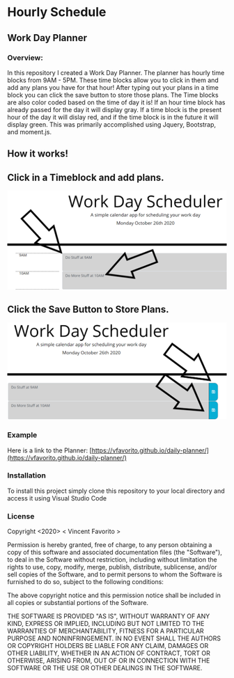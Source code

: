 # Hourly Schedule

## Work Day Planner

### Overview:
In this repository I created a Work Day Planner.  The planner has hourly time blocks from 9AM - 5PM.  These time blocks allow you to click in them and add any plans you have for that hour!  After typing out your plans in a time block you can click the save button to store those plans.  The Time blocks are also color coded based on the time of day it is!  If an hour time block has already passed for the day it will display gray.  If a time block is the present hour of the day it will dislay red, and if the time block is in the future it will display green.  This was primarily accomplished using Jquery, Bootstrap, and moment.js.  

## How it works!


## Click in a Timeblock and add plans.
![TimeBlockPlans](images/plans.png)

## Click the Save Button to Store Plans.
![SaveButton](images/saveBtn.png)

### Example
Here is a link to the Planner:  [https://vfavorito.github.io/daily-planner/](https://vfavorito.github.io/daily-planner/)

### Installation
To install this project simply clone this repository to your local directory and access it using Visual Studio Code

### License
Copyright <2020> < Vincent Favorito >

Permission is hereby granted, free of charge, to any person obtaining a copy of this software and associated documentation files (the "Software"), to deal in the Software without restriction, including without limitation the rights to use, copy, modify, merge, publish, distribute, sublicense, and/or sell copies of the Software, and to permit persons to whom the Software is furnished to do so, subject to the following conditions:

The above copyright notice and this permission notice shall be included in all copies or substantial portions of the Software.

THE SOFTWARE IS PROVIDED "AS IS", WITHOUT WARRANTY OF ANY KIND, EXPRESS OR IMPLIED, INCLUDING BUT NOT LIMITED TO THE WARRANTIES OF MERCHANTABILITY, FITNESS FOR A PARTICULAR PURPOSE AND NONINFRINGEMENT. IN NO EVENT SHALL THE AUTHORS OR COPYRIGHT HOLDERS BE LIABLE FOR ANY CLAIM, DAMAGES OR OTHER LIABILITY, WHETHER IN AN ACTION OF CONTRACT, TORT OR OTHERWISE, ARISING FROM, OUT OF OR IN CONNECTION WITH THE SOFTWARE OR THE USE OR OTHER DEALINGS IN THE SOFTWARE.